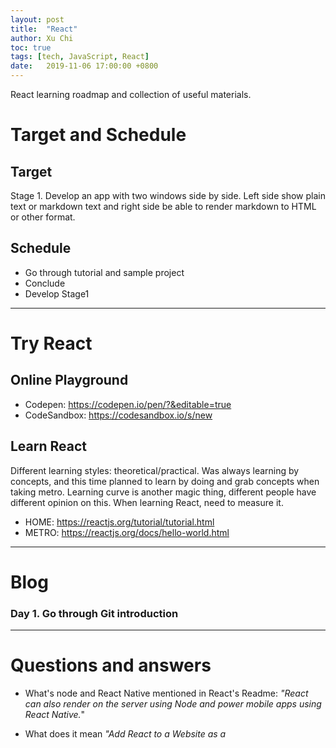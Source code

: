 ```yaml
---
layout: post
title:  "React"
author: Xu Chi
toc: true
tags: [tech, JavaScript, React]
date:   2019-11-06 17:00:00 +0800
---
```


React learning roadmap and collection of useful materials.

# Target and Schedule

## Target

Stage 1. Develop an app with two windows side by side. Left side show plain text or markdown text and right side be able to render markdown to HTML or other format.

## Schedule
* Go through tutorial and sample project
* Conclude 
* Develop Stage1

-----------------------------------------------------
# Try React
## Online Playground

* Codepen: <https://codepen.io/pen/?&editable=true>
* CodeSandbox: <https://codesandbox.io/s/new>

## Learn React
Different learning styles: theoretical/practical. Was always learning by concepts, and this time planned to learn by doing and grab concepts when taking metro. Learning curve is another magic thing, different people have different opinion on this. When learning React, need to measure it.

* HOME: <https://reactjs.org/tutorial/tutorial.html>
* METRO: <https://reactjs.org/docs/hello-world.html>

-----------------------------------------------------
# Blog

### Day 1. Go through Git introduction
-----------------------------------------------------
# Questions and answers

* What's node and React Native mentioned in React's Readme: _"React can also render on the server using Node and power mobile apps using React Native._"

* What does it mean _"Add React to a Website as a <script> tag in one minute"_

* What's the difference between different licenses? e.g. MIT and so on

* What is JSX?
A. An XML-like syntax.

* Cannot understand sample _"A Stateful Component"_ in reactjs.org, where it defined tick per sec?
A. The method componentDidMount() defines the interval as 1000 which is 1 second. And seems that this.interval is an internal field of React.Component.

* What is react hook?

-----------------------------------------------------
# References

* Github: <https://github.com/facebook/react>
* Getting started: <https://reactjs.org/docs/getting-started.html>
* Online playground: <https://reactjs.org/docs/getting-started.html#online-playgrounds> 